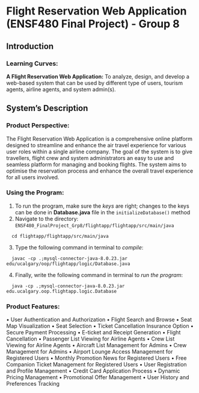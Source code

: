 # Flight Reservation Web Application (ENSF480 Final Project) - Group 8

## Introduction
### Learning Curves:
**A Flight Reservation Web Application:** To analyze, design, and develop a web-based system that can be used by different type of users, tourism agents, airline agents, and system admin(s).

## System’s Description

### Product Perspective:
The Flight Reservation Web Application is a comprehensive online platform designed to streamline and enhance the air travel experience for various user roles within a single airline company. The goal of the system is to give travellers, flight crew and system administrators an easy to use and seamless platform for managing and booking flights. The system aims to optimise the reservation process and enhance the overall travel experience for all users involved.

### Using the Program:
1. To run the program, make sure the *keys* are right; changes to the keys can be done in **Database.java** file in the `initializeDatabase()` method
2. Navigate to the directory: `ENSF480_FinalProject_Grp8/flightapp/flightapp/src/main/java`
```terminal
  cd flightapp/flightapp/src/main/java
```

3. Type the following command in terminal to *compile*:
```terminal
  javac -cp .;mysql-connector-java-8.0.23.jar edu/ucalgary/oop/flightapp/logic/Database.java
```
4. Finally, write the following command in terminal to *run the program*:
```terminal
  java -cp .;mysql-connector-java-8.0.23.jar edu.ucalgary.oop.flightapp.logic.Database
```

### Product Features:
•	User Authentication and Authorization
•	Flight Search and Browse
•	Seat Map Visualization
•	Seat Selection
•	Ticket Cancellation Insurance Option
•	Secure Payment Processing
•	E-ticket and Receipt Generation
•	Flight Cancellation
•	Passenger List Viewing for Airline Agents
•	Crew List Viewing for Airline Agents
•	Aircraft List Management for Admins
•	Crew Management for Admins
•	Airport Lounge Access Management for Registered Users
•	Monthly Promotion News for Registered Users
•	Free Companion Ticket Management for Registered Users
•	User Registration and Profile Management
•	Credit Card Application Process
•	Dynamic Pricing Management
•	Promotional Offer Management
•	User History and Preferences Tracking
